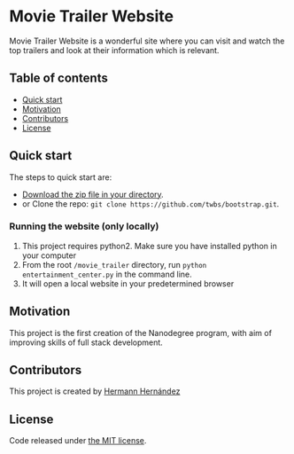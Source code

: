 # Movie Trailer Website

Movie Trailer Website is a wonderful site where you can visit and watch the top trailers and look at their information which is relevant.


## Table of contents

* [Quick start](#quick-start)
* [Motivation](#motivation)
* [Contributors](#contributors)
* [License](#license)


## Quick start

The steps to quick start are:

* [Download the zip file in your directory](https://github.com/twbs/bootstrap/archive/v3.3.6.zip).
* or Clone the repo: `git clone https://github.com/twbs/bootstrap.git`.

### Running the website (only locally)

1. This project requires python2. Make sure you have installed python in your computer
2. From the root `/movie_trailer` directory, run `python entertainment_center.py` in the command line.
4. It will open a local website in your predetermined browser


## Motivation

This project is the first creation of the Nanodegree program, with aim of improving skills of full stack development.


## Contributors

This project is created by [Hermann Hernández](https://twitter.com/hrmnn_mx)


## License

Code released under [the MIT license](https://github.com/twbs/bootstrap/blob/master/LICENSE).